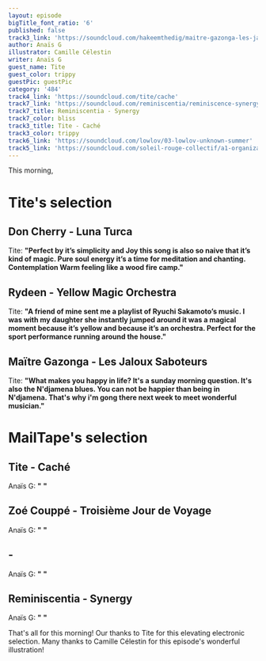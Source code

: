 ```yaml
---
layout: episode
bigTitle_font_ratio: '6'
published: false
track3_link: 'https://soundcloud.com/hakeemthedig/maitre-gazonga-les-jaloux-saboteurs'
author: Anaïs G
illustrator: Camille Célestin
writer: Anaïs G
guest_name: Tite
guest_color: trippy
guestPic: guestPic
category: '484'
track4_link: 'https://soundcloud.com/tite/cache'
track7_link: 'https://soundcloud.com/reminiscentia/reminiscence-synergy'
track7_title: Reminiscentia - Synergy
track7_color: bliss
track3_title: Tite - Caché
track3_color: trippy
track6_link: 'https://soundcloud.com/lowlov/03-lowlov-unknown-summer'
track5_link: 'https://soundcloud.com/soleil-rouge-collectif/a1-organizatsiya-troisieme'
---
```

<p id="introduction">This morning, 
</p>

# Tite's selection

## Don Cherry - Luna Turca
Tite: **"**Perfect by it’s simplicity and Joy this song is also so naive that it’s kind of magic. Pure soul energy it’s a time for meditation and chanting. Contemplation Warm feeling like a wood fire camp.**"**

## Rydeen - Yellow Magic Orchestra
Tite: **"**A friend of mine sent me a playlist of Ryuchi Sakamoto’s music. I was with my daughter she instantly jumped around it was a magical moment because it’s yellow and because it’s an orchestra. Perfect for the sport performance running around the house.**"**

## Maïtre Gazonga - Les Jaloux Saboteurs
Tite: **"**What makes you happy in life? It's a sunday morning question. It's also the N'djamena blues. You can not be happier than being in N'djamena. That's why i'm gong there next week to meet wonderful musician.**"**

# MailTape's selection

## Tite - Caché
Anaïs G: **"** **"**

## Zoé Couppé - Troisième Jour de Voyage
Anaïs G: **"** **"**

##  - 
Anaïs G: **"** **"**

## Reminiscentia - Synergy
Anaïs G: **"** **"**

<p id="outroduction">That's all for this morning! Our thanks to Tite for this elevating electronic selection. Many thanks to Camille Célestin for this episode's wonderful illustration!</p>
